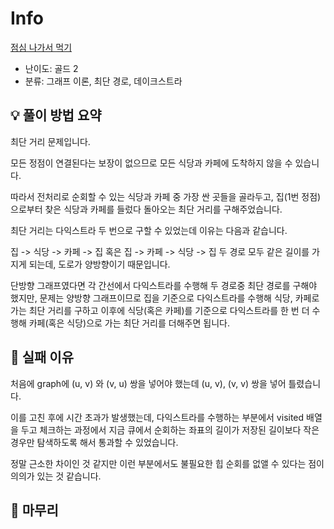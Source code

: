 # Info
[점심 나가서 먹기](https://boj.kr/33906)

- 난이도: 골드 2
- 분류: 그래프 이론, 최단 경로, 데이크스트라

## 💡 풀이 방법 요약

최단 거리 문제입니다.

모든 정점이 연결된다는 보장이 없으므로 모든 식당과 카페에 도착하지 않을 수 있습니다.

따라서 전처리로 순회할 수 있는 식당과 카페 중 가장 싼 곳들을 골라두고, 집(1번 정점)으로부터 찾은 식당과 카페를 들렀다 돌아오는 최단 거리를 구해주었습니다.

최단 거리는 다익스트라 두 번으로 구할 수 있었는데 이유는 다음과 같습니다.

집 -> 식당 -> 카페 -> 집 혹은 집 -> 카페 -> 식당 -> 집 두 경로 모두 같은 길이를 가지게 되는데, 도로가 양방향이기 때문입니다.

단방향 그래프였다면 각 간선에서 다익스트라를 수행해 두 경로중 최단 경로를 구해야 했지만, 문제는 양방향 그래프이므로 집을 기준으로 다익스트라를 수행해 식당, 카페로 가는 최단 거리를 구하고 이후에 식당(혹은 카페)를 기준으로 다익스트라를 한 번 더 수행해 카페(혹은 식당)으로 가는 최단 거리를 더해주면 됩니다.

## 👀 실패 이유

처음에 graph에 (u, v) 와 (v, u) 쌍을 넣어야 했는데 (u, v), (v, v) 쌍을 넣어 틀렸습니다.

이를 고친 후에 시간 초과가 발생했는데, 다익스트라를 수행하는 부분에서 visited 배열을 두고 체크하는 과정에서 지금 큐에서 순회하는 좌표의 길이가 저장된 길이보다 작은 경우만 탐색하도록 해서 통과할 수 있었습니다.

정말 근소한 차이인 것 같지만 이런 부분에서도 불필요한 힙 순회를 없앨 수 있다는 점이 의의가 있는 것 같습니다.

## 🙂 마무리
